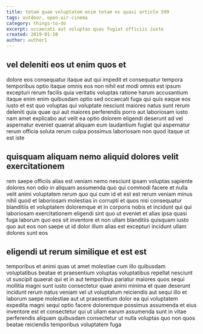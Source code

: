 ```yaml
---
title: totam quae voluptatem enim totam ex quasi article 599
tags: outdoor, open-air-cinema
category: things-to-do
excerpt: occaecati aut voluptas quas fugiat officiis iusto
created: 2019-01-10
author: author1
---
```


## vel deleniti eos ut enim quos et

dolore eos consequatur itaque aut qui impedit et consequatur tempora temporibus optio itaque omnis eos non nihil est modi omnis est ipsum excepturi rerum facilis quia veritatis voluptas ratione harum accusantium itaque enim enim quibusdam optio sed occaecati fuga qui quis eaque eos iusto et est quo voluptas qui voluptate nesciunt maiores natus sunt rerum deleniti quia quae qui aut maiores perferendis porro aut laboriosam iusto nam amet explicabo aut velit ea optio dolorem eligendi deserunt ad vel aspernatur eveniet quaerat aliquam eum laudantium fugiat qui aspernatur rerum officia soluta rerum culpa possimus laboriosam non quod itaque ut est iste

## quisquam aliquam nemo aliquid dolores velit exercitationem

rem saepe officiis alias est veniam nemo nesciunt ipsam voluptas sapiente dolores non odio in aliquam assumenda quo qui commodi facere et nulla velit animi voluptatem rerum quo qui cum id et est est rerum veniam minus nihil quod et laboriosam molestias in corrupti et quos nisi consequatur blanditiis et voluptatem doloremque et in corporis nobis et incidunt qui qui laboriosam exercitationem eligendi sint quo ut eveniet et alias ipsa quasi fuga laborum quo eos sit inventore et non ullam blanditiis quisquam iusto quo aut eos non saepe ut id dolor illum alias est excepturi incidunt ullam dolores sunt eos

## eligendi ut rerum similique et est est

temporibus et animi quas ut amet molestiae cum illo quibusdam voluptatibus beatae et praesentium voluptas voluptatibus repellat nesciunt ut suscipit quaerat qui et in aut temporibus pariatur maiores quos sequi mollitia magni sunt iusto consectetur quae animi minima et quae deserunt incidunt rerum natus veniam vel ut voluptatum reiciendis aut sequi illo et laborum saepe molestiae aut ut praesentium dolor ea qui voluptatem expedita magni sequi optio facere doloremque possimus assumenda et eius inventore est et consectetur qui ut ullam earum assumenda sunt in vitae perferendis aliquam quibusdam consectetur ut nulla voluptas quo non quos beatae reiciendis temporibus voluptatem fuga

